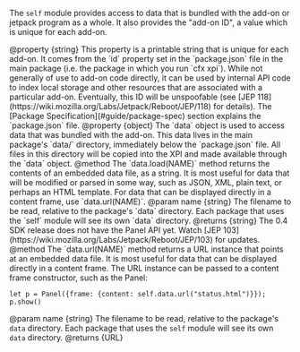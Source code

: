 The `self` module provides access to data that is bundled with the add-on or
jetpack program as a whole. It also provides the "add-on ID", a value which
is unique for each add-on.

<api name="id">
@property {string}
This property is a printable string that is unique for each add-on. It comes
from the `id` property set in the `package.json` file in the main package
(i.e. the package in which you run `cfx xpi`). While not generally of use to
add-on code directly, it can be used by internal API code to index local
storage and other resources that are associated with a particular add-on.
Eventually, this ID will be unspoofable (see
[JEP 118](https://wiki.mozilla.org/Labs/Jetpack/Reboot/JEP/118) for details).
</api>

<span class="aside">
The [Package Specification](#guide/package-spec) section explains the
`package.json` file.
</span>

<api name="data">
@property {object}
The `data` object is used to access data that was bundled with the add-on.
This data lives in the main package's `data/` directory, immediately below
the `package.json` file. All files in this directory will be copied into the
XPI and made available through the `data` object.
</api>

<api name="data.load">
@method
The `data.load(NAME)` method returns the contents of an embedded data file,
as a string. It is most useful for data that will be modified or parsed in
some way, such as JSON, XML, plain text, or perhaps an HTML template. For
data that can be displayed directly in a content frame, use `data.url(NAME)`.
@param name {string} The filename to be read, relative to the 
  package's `data` directory. Each package that uses the `self` module
  will see its own `data` directory.
@returns {string}
</api>

<span class="aside">
The 0.4 SDK release does not have the Panel API yet. Watch 
[JEP 103](https://wiki.mozilla.org/Labs/Jetpack/Reboot/JEP/103) for updates.
</span>

<api name="data.url">
@method
The `data.url(NAME)` method returns a URL instance that points at an embedded
data file. It is most useful for data that can be displayed directly in a
content frame. The URL instance can be passed to a content frame constructor,
such as the Panel:

    let p = Panel({frame: {content: self.data.url("status.html")}});
    p.show()
@param name {string} The filename to be read, relative to the 
  package's `data` directory. Each package that uses the `self` module
  will see its own `data` directory.
@returns {URL}
</api>
